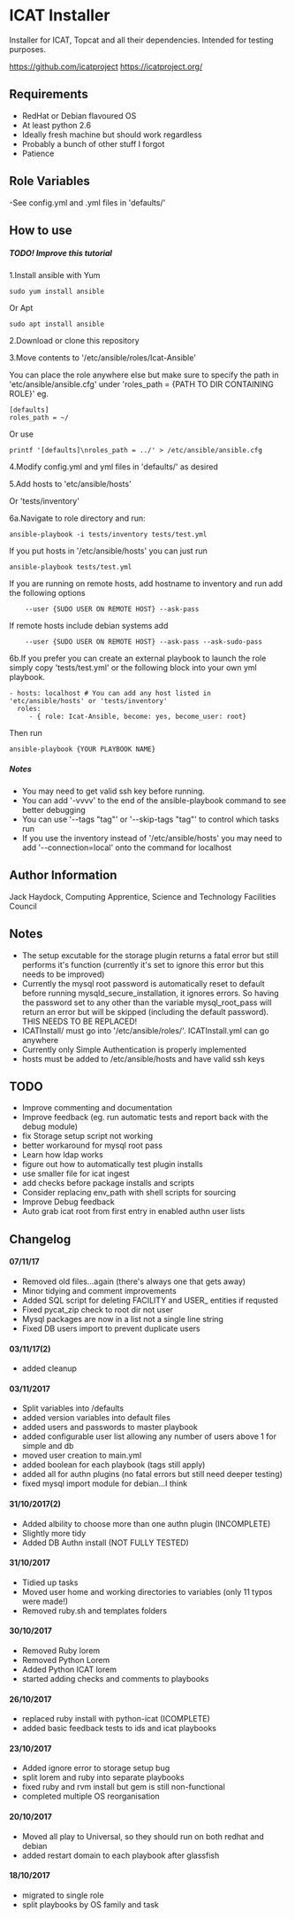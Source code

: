 ICAT Installer
=============
 
Installer for ICAT, Topcat and all their dependencies.
Intended for testing purposes.

https://github.com/icatproject
https://icatproject.org/
 

Requirements
------------

* RedHat or Debian flavoured OS
* At least python 2.6
* Ideally fresh machine but should work regardless
* Probably a bunch of other stuff I forgot
* Patience
  
Role Variables
-------------

-See config.yml and .yml files in 'defaults/'

How to use
----------

##### TODO! Improve this tutorial

1.Install ansible with Yum

	sudo yum install ansible
 
Or Apt

	sudo apt install ansible 
 
2.Download or clone this repository

3.Move contents to '/etc/ansible/roles/Icat-Ansible'

You can place the role anywhere else but make sure to specify the path in 'etc/ansible/ansible.cfg' under 'roles_path = {PATH TO DIR CONTAINING ROLE}'
eg.

	[defaults]
	roles_path = ~/

Or use

	printf '[defaults]\nroles_path = ../' > /etc/ansible/ansible.cfg

4.Modify config.yml and yml files in 'defaults/' as desired

5.Add hosts to 'etc/ansible/hosts' 

Or 'tests/inventory'


6a.Navigate to role directory and run:

	ansible-playbook -i tests/inventory tests/test.yml 

If you put hosts in '/etc/ansible/hosts' you can just run

	ansible-playbook tests/test.yml

If you are running on remote hosts, add hostname to inventory and run add the following options

        --user {SUDO USER ON REMOTE HOST} --ask-pass

If remote hosts include debian systems add

        --user {SUDO USER ON REMOTE HOST} --ask-pass --ask-sudo-pass



6b.If you prefer you can create an external playbook to launch the role simply copy 'tests/test.yml' or the following block into your own yml playbook.

    - hosts: localhost # You can add any host listed in 'etc/ansible/hosts' or 'tests/inventory'
      roles:
         - { role: Icat-Ansible, become: yes, become_user: root}

Then run

	ansible-playbook {YOUR PLAYBOOK NAME}

##### Notes
* You may need to get valid ssh key before running.
* You can add '-vvvv' to the end of the ansible-playbook command to see better debugging
* You can use '--tags "tag"' or '--skip-tags "tag"' to control which tasks run
* If you use the inventory instead of '/etc/ansible/hosts' you may need to add '--connection=local' onto the command for localhost

  
Author Information
------------------


Jack Haydock, Computing Apprentice, Science and Technology Facilities Council


Notes
-----

* The setup excutable for the storage plugin returns a fatal error but still performs it's function (currently it's set to ignore this error but this needs to be improved)
* Currently the mysql root password is automatically reset to default before running mysqld_secure_installation, it ignores errors. So having the password set to any other than the variable mysql_root_pass will return an error but will be skipped (including the default password). THIS NEEDS TO BE REPLACED!
* ICATInstall/ must go into '/etc/ansible/roles/'. ICATInstall.yml can go anywhere
* Currently only Simple Authentication is properly implemented
* hosts must be added to /etc/ansible/hosts and have valid ssh keys


TODO
----

* Improve commenting and documentation
* Improve feedback (eg. run automatic tests and report back with the debug module)
* fix Storage setup script not working
* better workaround for mysql root pass
* Learn how ldap works
* figure out how to automatically test plugin installs
* use smaller file for icat ingest
* add checks before package installs and scripts
* Consider replacing env_path with shell scripts for sourcing
* Improve Debug feedback
* Auto grab icat root from first entry in enabled authn user lists


Changelog
---------

#### 07/11/17
* Removed old files...again (there's always one that gets away)
* Minor tidying and comment improvements
* Added SQL script for deleting FACILITY and USER_ entities if requsted
* Fixed pycat_zip check to root dir not user
* Mysql packages are now in a list not a single line string
* Fixed DB users import to prevent duplicate users

#### 03/11/17(2)
* added cleanup

#### 03/11/2017
* Split variables into /defaults
* added version variables into default files
* added users and passwords to master playbook
* added configurable user list allowing any number of users above 1 for simple and db
* moved user creation to main.yml
* added boolean for each playbook (tags still apply)
* added all for authn plugins (no fatal errors but still need deeper testing)
* fixed mysql import module for debian...I think

#### 31/10/2017(2)
* Added albility to choose more than one authn plugin (INCOMPLETE)
* Slightly more tidy
* Added DB Authn install (NOT FULLY TESTED)

#### 31/10/2017
* Tidied up tasks
* Moved user home and working directories to variables (only 11 typos were made!)
* Removed ruby.sh and templates folders

#### 30/10/2017
* Removed Ruby lorem
* Removed Python Lorem
* Added Python ICAT lorem
* started adding checks and comments to playbooks

#### 26/10/2017
* replaced ruby install with python-icat (ICOMPLETE)
* added basic feedback tests to ids and icat playbooks

#### 23/10/2017
* Added ignore error to storage setup bug
* split lorem and ruby into separate playbooks
* fixed ruby and rvm install but gem is still non-functional
* completed multiple OS reorganisation

#### 20/10/2017
* Moved all play to Universal, so they should run on both redhat and debian
* added restart domain to each playbook after glassfish

#### 18/10/2017
* migrated to single role
* split playbooks by OS family and task
